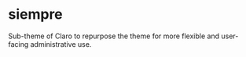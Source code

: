 # siempre
Sub-theme of Claro to repurpose the theme for more flexible and user-facing administrative use.
